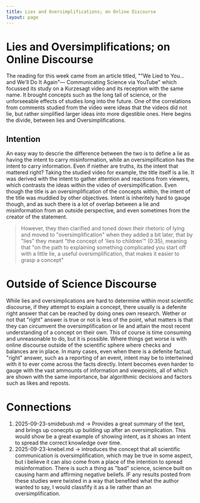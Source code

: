 ```yaml
---
title: Lies and Oversimplifications; on Online Discourse
layout: page
---
```


# Lies and Oversimplifications; on Online Discourse
The reading for this week came from an article titled, ""We Lied to You... and We'll Do It Again"— Communicating Science via YouTube" which focussed its study on a Kurzesagt video and its reception with the same name. It brought concepts such as the long tail of science, or the unforseeable effects of studies long into the future. One of the correlations from comments studied from the video were ideas that the videos did not lie, but rather simplified larger ideas into more digestible ones. Here begins the divide, between lies and Oversimplifications. 

## Intention
An easy way to descrie the difference between the two is to define a lie as having the intent to carry misinformation, while an oversimplification has the intent to carry information. Even if niether are truths, its the intent that mattered right? Taking the studied video for example, the title itself is a lie. It was derived with the intent to gather attention and reactions from viewers, which contrasts the ideas within the video of oversimplification. Even though the title is an oversimplification of the concepts within, the intent of the title was muddied by other objectives. Intent is inheritely hard to gauge though, and as such there is a lot of overlap between a lie and misinformation from an outside perspective, and even sometimes from the creator of the statement.

>However, they then clarified and toned down their rhetoric of lying and moved to "oversimplification" when they added a bit later, that by "lies" they meant "the concept of 'lies to children'" (0:35), meaning that "on the path to explaining something complicated you start off with a little lie, a useful oversimplification, that makes it easier to grasp a concept"

# Outside of Science Discourse
While lies and oversimplications are hard to determine within most scientific discourse, if they attempt to explain a concept, there usually is a defenite right answer that can be reached by doing ones own research. Wether or not that "right" answer is true or not is less of the point, what matters is that they can circumvent the oversimplification or lie and attain the most recent understanding of a concept on their own. This of course is time consuming and unreasonable to do, but it is possible. Where things get worse is with online discourse outside of the scientific sphere where checks and balances are in place. In many cases, even when there is a defenite factual, "right" answer, such as a reporting of an event, intent may be to intertwined with it to ever come across the facts directly. Intent becomes even harder to gauge with the vast ammounts of information and viewpoints, all of which are shown with the same importance, bar algorithmic decisions and factors such as likes and reposts. 

# Connections
1. 2025-09-23-smidebush.md -> Provides a great summary of the text, and brings up conecpts up building up after an oversimplication. This would show be a great example of showing intent, as it shows an intent to spread the correct knowledge over time.
2. 2025-09-23-knebel.md -> introduces the concept that all scientific communication is oversimplification, which may be true in some aspect, but i believe it can also come from a place of the intention to spread misinformation. There is such a thing as "bad" science, science built on causing harm and affirming negative beliefs. IF any results posted from these studies were twisted in a way that benefited what the author wanted to say, I would classfify it as a lie rather than an oversimplification.
